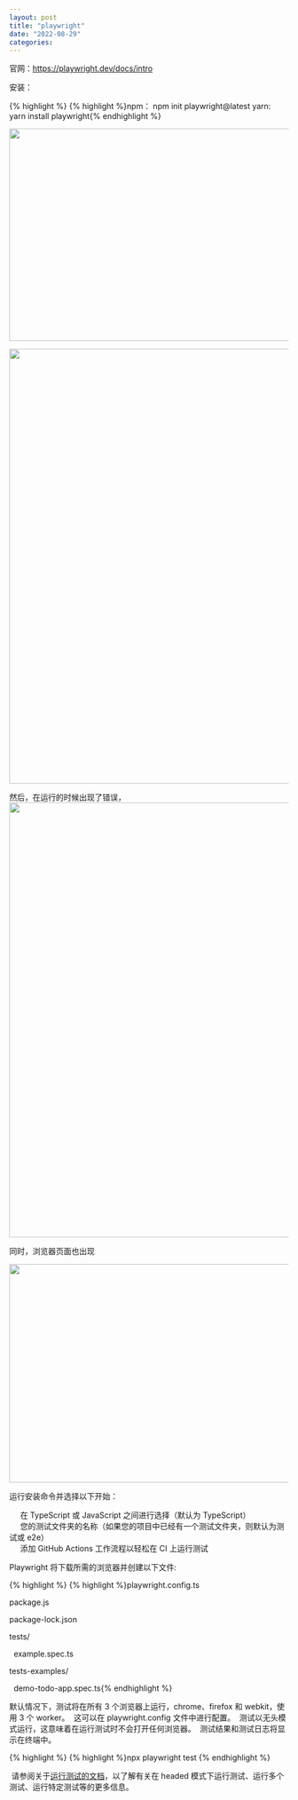 ```yaml
---
layout: post
title: "playwright"
date: "2022-08-29"
categories: 
---
```

<p>官网：<a href="https://playwright.dev/docs/intro">https://playwright.dev/docs/intro</a></p>

<p>安装：</p>

{% highlight %}
{% highlight %}npm：
npm init playwright@latest
yarn:
yarn install playwright{% endhighlight %}

<p><img height="383" src="/uploads/ckeditor/pictures/352/image-20220829150258-1.png" width="1681" /></p>

<p><img height="784" src="/uploads/ckeditor/pictures/353/image-20220829150314-2.png" width="1705" /></p>

<p>然后，在运行的时候出现了错误，<img height="784" src="/uploads/ckeditor/pictures/354/image-20220829150334-3.png" width="1705" /></p>

<p>同时，浏览器页面也出现</p>

<p><img height="394" src="/uploads/ckeditor/pictures/355/image-20220829150415-4.png" width="1366" /></p>

<p>运行安装命令并选择以下开始：</p>

<p>&nbsp;&nbsp;&nbsp;&nbsp; 在 TypeScript 或 JavaScript 之间进行选择（默认为 TypeScript）<br />
&nbsp;&nbsp;&nbsp;&nbsp; 您的测试文件夹的名称（如果您的项目中已经有一个测试文件夹，则默认为测试或 e2e）<br />
&nbsp;&nbsp;&nbsp;&nbsp; 添加 GitHub Actions 工作流程以轻松在 CI 上运行测试</p>

<p>Playwright 将下载所需的浏览器并创建以下文件:</p>

{% highlight %}
{% highlight %}playwright.config.ts

package.js

package-lock.json

tests/

&nbsp; example.spec.ts

tests-examples/

&nbsp; demo-todo-app.spec.ts{% endhighlight %}

<p>默认情况下，测试将在所有 3 个浏览器上运行，chrome、firefox 和 webkit，使用 3 个 worker。&nbsp; 这可以在 playwright.config 文件中进行配置。&nbsp; 测试以无头模式运行，这意味着在运行测试时不会打开任何浏览器。&nbsp; 测试结果和测试日志将显示在终端中。</p>

{% highlight %}
{% highlight %}npx playwright test
{% endhighlight %}

<p>&nbsp;请参阅关于<a href="https://playwright.dev/docs/running-tests">运行测试的文档</a>，以了解有关在 headed 模式下运行测试、运行多个测试、运行特定测试等的更多信息。</p>

